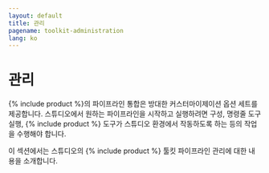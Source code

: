 ```yaml
---
layout: default
title: 관리
pagename: toolkit-administration
lang: ko
---
```


# 관리

{% include product %}의 파이프라인 통합은 방대한 커스터마이제이션 옵션 세트를 제공합니다. 스튜디오에서 원하는 파이프라인을 시작하고 실행하려면 구성, 명령줄 도구 실행, {% include product %} 도구가 스튜디오 환경에서 작동하도록 하는 등의 작업을 수행해야 합니다.

이 섹션에서는 스튜디오의 {% include product %} 툴킷 파이프라인 관리에 대한 내용을 소개합니다.
